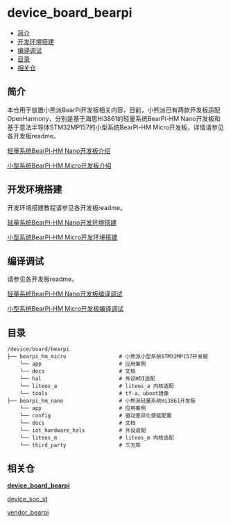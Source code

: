 # device_board_bearpi
-   [简介](#section469617221261)
-   [开发环境搭建](#section469617221262)
-   [编译调试](#section469617221263)
-   [目录](#section161941989596)
-   [相关仓](#section641143415335)
## 简介<a name="section469617221261"></a>

本仓用于放置小熊派BearPi开发板相关内容，目前，小熊派已有两款开发板适配OpenHarmony，分别是基于海思Hi3861的轻量系统BearPi-HM Nano开发板和基于意法半导体STM32MP157的小型系统BearPi-HM Micro开发板，详情请参见各开发板readme。

[轻量系统BearPi-HM Nano开发板介绍](bearpi_hm_nano/docs/quick-start/BearPi-HM_Nano开发板介绍.md)


[小型系统BearPi-HM Micro开发板介绍](bearpi_hm_micro/docs/device-dev/BearPi-HM_Micro开发板介绍.md)

## 开发环境搭建<a name="section469617221262"></a>

开发环境搭建教程请参见各开发板readme。

[轻量系统BearPi-HM Nano开发环境搭建](bearpi_hm_nano/docs/quick-start/BearPi-HM_Nano开发搭建环境.md)

[小型系统BearPi-HM Micro开发环境搭建](bearpi_hm_micro/docs/device-dev/BearPi-HM_Micro开发环境搭建.md)

## 编译调试<a name="section469617221263"></a>

请参见各开发板readme。

[轻量系统BearPi-HM Nano开发板编译调试](bearpi_hm_nano/docs/quick-start/BearPi-HM_Nano开发板编译调试.md)

[小型系统BearPi-HM Micro开发板编译调试](bearpi_hm_micro/docs/device-dev/BearPi-HM_Micro开发板编译调试.md)
## 目录<a name="section161941989596"></a>
```
/device/board/bearpi
├── bearpi_hm_micro                 # 小熊派小型系统STM32MP157开发板
    └── app                         # 应用案例
    └── docs                        # 文档
    └── hal                         # 外设HDI适配
    └── liteos_a                    # liteos_a 内核适配
    └── tools                       # tf-a、uboot镜像
├── bearpi_hm_nano                  # 小熊派轻量系统Hi3861开发板
    └── app                         # 应用案例
    └── config                      # 驱动差异化使能配置
    └── docs                        # 文档
    └── iot_hardware_hals           # 外设适配
    └── liteos_m                    # liteos_m 内核适配
    └── third_party                 # 三方库
```
## 相关仓<a name="section641143415335"></a>

**[device_board_bearpi](https://gitee.com/openharmony/device_board_bearpi)**

[device_soc_st](https://gitee.com/openharmony/device_soc_st)

[vendor_bearpi](https://gitee.com/openharmony/vendor_bearpi)
